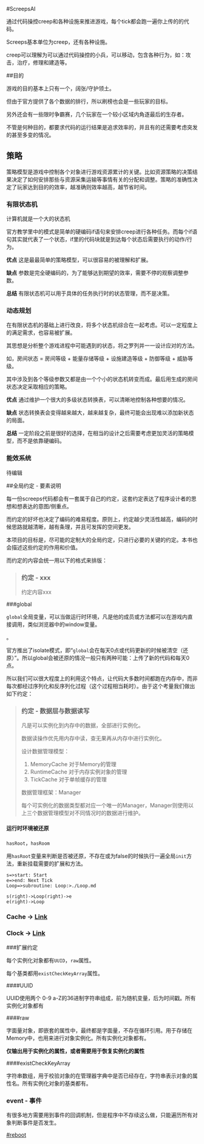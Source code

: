 #ScreepsAI

通过代码操控creep和各种设施来推进游戏，每个tick都会跑一遍你上传的的代码。

Screeps基本单位为creep，还有各种设施。

creep可以理解为可以通过代码操控的小兵，可以移动，包含各种行为，如：攻击，治疗，修理和建造等。

##目的

游戏的目的基本上只有一个，阔张/守护领土。

但由于官方提供了各个数据的排行，所以刷榜也会是一些玩家的目标。

另外还会有一些限时争霸赛，几个玩家在一个较小区域内角逐最后的生存者。

不管是何种目的，都要求代码的运行结果是追求效率的，并且有的还需要考虑突发的甚至多变的情况。

## 策略

策略模型是游戏中控制各个对象进行游戏资源累计的关键。比如资源策略的决策结果决定了如何安排那些与资源采集运输等事情有关的分配和调整。策略的准确性决定了玩家达到目的的效率，越准确则效率越高，越节省时间。

### 有限状态机

计算机就是一个大的状态机

官方教学里中的模式是简单的硬编码if语句来安排creep进行各种任务。而每个if语句其实就代表了一个状态，if里的代码块就是到达每个状态后需要执行的动作/行为。

**优点**	这是最最简单的策略模型，可以很容易的被理解和扩展。

**缺点**	参数是完全硬编码的，为了能够达到期望的效率，需要不停的观察调整参数。

**总结**	有限状态机可以用于具体的任务执行时的状态管理，而不是决策。

### 动态规划

在有限状态机的基础上进行改良，将多个状态机综合在一起考虑。可以一定程度上的满足需求，也容易被扩展。

其思想是分析整个游戏进程中可能遇到的状态，将之罗列并一一设计应对的方法。

如，房间状态 = 房间等级 + 能量存储等级 + 设施建造等级 + 防御等级 + 威胁等级。

其中涉及到各个等级参数又都是由一个个小的状态机转变而成。最后用生成的房间状态决定采取相应的策略。

**优点**	通过维护一个很大的多级状态转换表，可以清晰地控制各种想要的情况。

**缺点**	状态转换表会变得越来越大，越来越复杂，最终可能会出现难以添加新状态的局面。

**总结**	一定阶段之前是很好的选择，在相当的设计之后需要考虑更加灵活的策略模型，而不是依靠硬编码。

### 能效系统

待编辑



##全局约定 - 要素说明

每一份screeps代码都会有一套属于自己的约定，这套约定表达了程序设计者的思想和想表达的意图/侧重点。

而约定的好坏也决定了编码的难易程度。原则上，约定越少灵活性越高，编码的时候思路就越清晰，越有条理，并且可发挥的空间更发。

本项目的目标是，尽可能的定制大的全局约定，只进行必要的关键的约定。本书也会描述这些约定的作用和价值。

而约定的内容会统一用以下的格式来排版：

>### 约定 - xxx
>
>约定内容xxx



###global	

`global`全局变量，可以当做运行时环境，凡是他的成员或方法都可以在游戏内直接调用，类似浏览器中的window变量。

。

官方推出了isolate模式，即“`global`会在每天0点或代码更新的时候被清空（还原）”。所以global会被还原的情况一般只有两种可能：上传了新的代码和每天0点。

所以我们可以很大程度上的利用这个特点，让代码大多数时间都跑在内存中，而非每次都经过序列化和反序列化过程（这个过程相当耗时）。由于这个考量我们做出如下约定：

>### 约定 - 数据层与数据读写
>
>凡是可以实例化到内存中的数据，全部进行实例化。
>
>数据读操作优先用内存中读，查无果再从内存中进行实例化。
>
>设计数据管理模型：
>
>1. MemoryCache		对于Memory的管理
>2. RuntimeCache		对于内存实例对象的管理
>3. TickCache			对于单帧缓存的管理
>
>数据管理框架：Manager
>
>每个可实例化的数据类型都对应一个唯一的Manager，Manager则使用以上三个数据管理模型对不同情况时的数据进行维护。



#### 运行时环境被还原

`hasRoot`，`hasRoom`

用`hasRoot`变量来判断是否被还原，不存在或为false的时候执行一遍全局`init`方法，重新挂载需要的扩展和方法。

```flow
s=>start: Start
e=>end: Next Tick
Loop=>subroutine: Loop:>./Loop.md

s(right)->Loop(right)->e
e(right)->Loop
```



### Cache → [Link](./cache.md)

### Clock → [Link](./Clock.md)



###扩展约定

每个实例化对象都有`UUID`，`raw`属性。

每个基类都用`existCheckKeyArray`属性。

####UUID 

UUID使用两个 0-9 a-Z的36进制字符串组成，前为随机变量，后为时间戳。所有实例化对象都有

####raw

字面量对象，即嵌套的属性中，最终都是字面量，不存在循环引用。用于存储在Memory中，也用来进行对象实例化。所有实例化对象都有。

**仅输出用于实例化的属性，或者需要用于恢复实例化的属性**

####existCheckKeyArray

字符串数组，用于校验对象的在管理器字典中是否已经存在，字符串表示对象的属性名。所有实例化对象的基类都有。



### event - 事件

有很多地方需要用到事件的回调机制，但是程序中不存续这么做，只能遍历所有对象判断事件是否发生。



[#reboot](./reboot.md)

